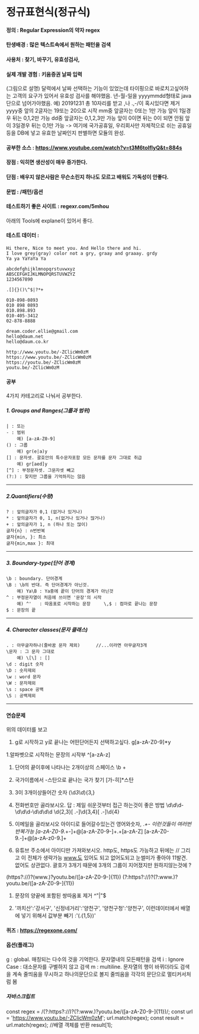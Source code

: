 # 정규표현식(정규식)
#### 정의 : Regular Expression의 약자 regex
#### 탄생배경 : 많은 텍스트속에서 원하는 패턴을 검색
#### 사용처 : 찾기, 바꾸기, 유효성검사, 
#### 실제 개발 경험 : 키움증권 날짜 입력
(그림으로 설명) 달력에서 날짜 선택하는 기능이 있었는데 타이핑으로 바로치고싶어하는 고객의 요구가 있어서 유효성 검사를 해야했음.
년-월-일을 yyyymmdd형태로 java단으로 넘어가야했음. 예) 20191231
총 10자리를 받고 ,나 .,-/이 혹시있다면 제거
yyyy중 앞의 2글자는 19또는 20으로 시작
mm중 앞글자는 0또는 1만 가능
    앞이 1일경우 뒤는 0,1,2만 가능
dd중 앞글자는 0,1,2,3만 가능
    앞이 0이면 뒤는 0이 되면 안됨
    앞이 3일경우 뒤는 0,1만 가능
-> 여기에 국가공휴일, 우리회사만 자체적으로 쉬는 공휴일 등을 DB에 넣고 유효한 날짜인지 판별하면 모듈의 완성.




#### 공부한 소스 : https://www.youtube.com/watch?v=t3M6toIflyQ&t=884s
#### 장점 : 익히면 생산성이 매우 증가한다.
#### 단점 : 배우지 않은사람은 무슨소린지 하나도 모르고 배워도 가독성이 안좋다.
#### 문법 : /패턴/옵션
#### 테스트하기 좋은 사이트 : regexr.com/5mhou
아래의 Tools에 explane이 있어서 좋다.
#### 테스트 데이터 :
```text
Hi there, Nice to meet you. And Hello there and hi.
I love grey(gray) color not a gry, graay and graaay. grdy
Ya ya YaYaYa Ya

abcdefghijklmnopqrstuvwxyz
ABSCEFGHIJKLMNOPQRSTUVWZYZ
1234567890

.[]{}()\^$|?*+

010-898-0893
010 898 0893
010.898.893
010-405-3412
02-878-8888

dream.coder.ellie@gmail.com
hello@daum.net
hello@daum.co.kr

http://www.youtu.be/-ZClicWm0zM
https://www.youtu.be/-ZClicWm0zM
https://youtu.be/-ZClicWm0zM
youtu.be/-ZClicWm0zM
```

#### 공부
4가지 카테고리로 나눠서 공부한다.
##### 1. Groups and Ranges(그룹과 범위)
```
| : 또는
- : 범위
    예) [a-zA-Z0-9]
() : 그룹
    예) gr(e|a)y
[] : 문자셋. 괄호안의 특수문자포함 모든 문자를 문자 그대로 취급
    예) gr[aed]y
[^] : 부정문자셋. 그문자셋 빼고
(?:) : 찾지만 그룹을 기억하지는 않음
```
---
##### 2.Quantifiers(수량)
```
? : 앞의글자가 0,1 (없거나 있거나)
* : 앞의글자가 0, 1, n(없거나 있거나 많거나)
+ : 앞의글자가 1, n (하나 또는 많이)
글자{n} : n번반복
글자{min, }: 최소
글자{min,max }: 최대
```

---
##### 3. Boundary-type(단어 경계)
```
\b : boundary. 단어경계
\B : \b의 반대. 즉 단어경계가 아닌것.
    예) Ya\B : Ya중에 끝이 단어의 경계가 아닌것
^ : 부정문자열이 처음에 쓰이면 '문장'의 시작
    예) ^'   : 따옴표로 시작하는 문장     \,$ : 컴마로 끝나는 문장
$ : 문장의 끝
```
---
##### 4. Character classes(문자 클래스)
```
. : 아무글자하나(줄바꿈 문자 제외)      //...이라면 아무글자3개
\문자 : 그 문자 그대로
    예) \[\] : []
\d : digit 숫자
\D : 숫자제외
\w : word 문자
\W : 문자제외
\s : space 공백
\S : 공백제외

```
---
#### 연습문제
위의 데이터를 보고
1. g로 시작하고 y로 끝나는 어떤단어든지 선택하고싶다.
g[a-zA-Z0-9]*y

1.알파벳으로 시작하는 문장의 시작부
^[a-zA-z]

1. 단어의 끝이후에 나타나는 2개이상의 스페이스
\b +

1. 국가이름에서 -스탄으로 끝나는 국가 찾기
[가-히]*스탄

1. 3이 3개이상들어간 숫자
(\d*3\d*){3,}

2. 전화번호만 골라보시오.
답 : 제일 쉬운것부터 접근 하는것이 좋은 방법
\d\d\d-\d\d\d-\d\d\d\d
\d{2,3}[ .-]\d{3,4}[ .-]\d{4}

3. 이메일을 골라보시오
아이디로 들어갈수있는건 영어와숫자, ._+-
이런것들이 여러번 반복가능
[a-zA-Z0-9._+-]+@[a-zA-Z0-9-]+.+[a-zA-Z]
[a-zA-Z0-9.-]+@[a-zA-z0-9.]+

3. 유튜브 주소에서 아이디만 가져와보시오.
http도, https도 가능하고 뒤에는 //
그리고 이 전체가 생략가능
www.도 있어도 되고 없어도되고
눈썰미가 좋아야 11발견. 없어도 상관없다.
괄호가 3개기 때문에 3개의 그룹이 지어졌지만 원하지않는것에 ?

(https?:\/\/)?(www\.)?youtu.be\/([a-zA-Z0-9-]{11})
(?:https?:\/\/)?(?:www\.)?youtu.be\/([a-zA-Z0-9-]{11})


1. 문장의 양끝에 포함된 쌍따옴표 제거
^\"|\"$


5. '까치산':'강서구',
'신정네거리':'양천구',
'양천구청':'양천구', 이런데이터에서 배열에 넣기 위해서 값부분 빼기
:'(.{1,5})'

#### 퀴즈 : https://regexone.com/
#### 옵션(플래그)
g : global. 매칭되는 다수의 것을 기억한다. 문자열내의 모든패턴을 검색
i : Ignore Case : 대소문자를 구별하지 않고 검색
m : multiline. 문자열의 행이 바뀌더라도 검색을 계속
줄띄움을 무시하고 하나의문단으로 볼지
줄띄움을 각각의 문단으로 멀티커서처럼 봄

##### 자바스크립트
const regex = /(?:https?:\/\/)?(?:www\.)?youtu.be\/([a-zA-Z0-9-]{11})/;
const url = 'https://www.youtu.be/-ZClicWm0zM';
url.match(regex);
const result = url.match(regex);    //배열 객체를 반환
result[1];
